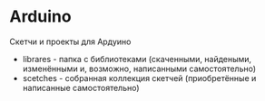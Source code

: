 # Arduino
Скетчи и проекты для Ардуино

* librares - папка с библиотеками (скаченными, найдеными, изменёнными и, возможно, написанными самостоятельно)
* scetches - собранная коллекция скетчей (приобретённые и написанные самостоятельно)